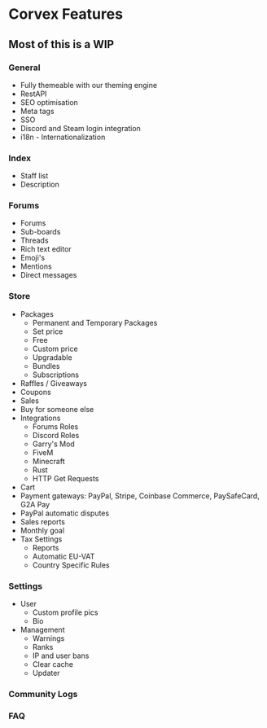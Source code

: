 # Corvex Features

## Most of this is a WIP

### General
  * Fully themeable with our theming engine
  * RestAPI
  * SEO optimisation
  * Meta tags
  * SSO
  * Discord and Steam login integration
  * i18n - Internationalization 

### Index
  * Staff list
  * Description

### Forums
  * Forums 
  * Sub-boards
  * Threads
  * Rich text editor
  * Emoji's
  * Mentions
  * Direct messages

### Store
  * Packages
    * Permanent and Temporary Packages
    * Set price
    * Free
    * Custom price
    * Upgradable
    * Bundles
    * Subscriptions
  * Raffles / Giveaways
  * Coupons
  * Sales
  * Buy for someone else
  * Integrations
    * Forums Roles
    * Discord Roles
    * Garry's Mod
    * FiveM
    * Minecraft 
    * Rust
    * HTTP Get Requests
  * Cart
  * Payment gateways: PayPal, Stripe, Coinbase Commerce, PaySafeCard, G2A Pay
  * PayPal automatic disputes
  * Sales reports
  * Monthly goal
  * Tax Settings
    * Reports
    * Automatic EU-VAT
    * Country Specific Rules
    
### Settings
  * User
    * Custom profile pics
    * Bio
  * Management
    * Warnings
    * Ranks
    * IP and user bans
    * Clear cache
    * Updater
    
### Community Logs

### FAQ
